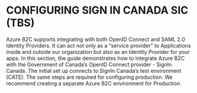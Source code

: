 # CONFIGURING SIGN IN CANADA SIC (TBS)

Azure B2C supports integrating with both OpenID Connect and SAML 2.0 Identity Providers. It can act not only as a “service provider” to Applications inside and outside our organization but also as an Identity Provider for your apps. In this section, the guide demonstrates how to integrate Azure B2C with the Government of Canada’s OpenID Connect provider - SignIn Canada. The initial set up connects to SignIn Canada’s test environment (CATE). The same steps are required for configuring production. We recommend creating a separate Azure B2C environment for Production.
